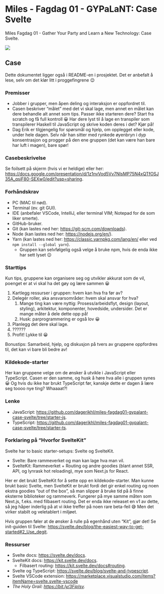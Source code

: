 # Miles - Fagdag 01 - GYPaLaNT: Case Svelte

Miles Fagdag 01 - Gather Your Party and Learn a New Technology: Case Svelte.

![](https://i.ytimg.com/vi/93XFxKXdbqY/hqdefault.jpg)

## Case

Dette dokumentet ligger også i README-en i prosjektet. Det er anbefalt å lese, selv om det klør litt i proggefingrene 😉

### Premisser

- Jobber i grupper, men åpen deling og interaksjon er oppfordret til.
- Casen beskriver “målet” med det vi skal lage, men annet en målet kan dere behandle alt annet som tips. Passer ikke starteren dere? Start fra scratch og få full kontroll 😀 Har dere lyst til å lage en transpiler som transpilerer Haskell til JavaScript og skrive koden deres i det? Kjør på!
- Dag Erik er tilgjengelig for spørsmål og hjelp, om opplegget eller kode, under hele dagen. Selv når han sitter med rynkede øyenbryn i dyp konsentrasjon og progger på den ene gruppen (det kan være han bare har luft i magen), bare spør!

### Casebeskrivelse

Se foilsett på skjerm (hvis vi er heldige) eller her: https://docs.google.com/presentation/d/1z1nvVod5Vv7NIsMP75N4xQTfOSJ35A_qsiF80-SEXw0/edit?usp=sharing.

### Forhåndskrav

- PC (MAC til nød).
- Terminal (ev. git GUI).
- IDE (anbefaler VSCode, IntelliJ, eller terminal VIM; Notepad for de som liker smerte).
- GitHub-bruker.
- Git (kan lastes ned her: https://git-scm.com/downloads).
- Node (kan lastes ned her: https://nodejs.org/en/).
- Yarn (kan lastes ned her: https://classic.yarnpkg.com/lang/en/ eller ved `npm install --global yarn`).
  - Gruppen kan selvfølgelig også velge å bruke npm, hvis de enda ikke har sett lyset 😉

### Starttips

Kun tips, gruppene kan organisere seg og utvikler akkurat som de vil, poenget er at vi skal ha det gøy og lære sammen 😀

1. Kartlegg ressurser i gruppen: hvem kan hva fra før av?
2. Delegér roller, aka ansvarsområder: hvem skal ansvar for hva?
   1. Mange ting kan være nyttig: Prosess/arbeidsflyt, design (layout, styling), arkitektur, komponenter, hovedside, undersider. Det er mange måter å dele dette opp på!
   2. Husk: parprogrammering er også lov 😀
3. Planlegg det dere skal lage.
4. ??????
5. Profit! Lykke til 😀

Bonustips: Samarbeid, hjelp, og diskusjon på tvers av gruppene oppfordres til, det kan vi bare bli bedre av!

### Kildekode-starter

Her kan gruppene velge om de ønsker å utvikle i JavaScript eller TypeScript. Casen er den samme, og husk å høre hva alle i gruppen synes 😀 Og hvis du ikke har brukt TypeScript før, kanskje dette er dagen å lære seg toooo nye ting? Whaaaat?!

### Lenke

- JavaScript: https://github.com/dagerikhl/miles-fagdag01-gypalant-case-svelte/tree/starter-js.
- TypeScript: https://github.com/dagerikhl/miles-fagdag01-gypalant-case-svelte/tree/starter-ts.

### Forklaring på “Hvorfor SvelteKit”

Svelte har to basic starter-setups: Svelte og SvelteKit.

- Svelte: Bare rammeverket og man kan lage hva man vil.
- SvelteKit: Rammeverket + Routing og andre goodies (blant annet SSR, API, og lynrask hot reloading), mye som Next.js for React.

Her er det brukt SvelteKit for å sette opp en kildekode-starter. Man kunne brukt basic Svelte, men SvelteKit er brukt fordi det gir enkel routing og noen ekstra goodies “out of the box”, så man slipper å bruke tid på å finne eksterne biblioteker og rammeverk. Fungerer på mye samme måten som Next.js, f.eks. med filbasert routing. Det er enda ikke releaset en v1 av dette, så jeg håper inderlig på at vi ikke treffer på noen rare beta-feil 😅 Men det virker stabilt og veletablert i miljøet.

Hvis gruppen føler at de ønsker å rulle på egenhånd uten “Kit”, gjør det! Se init-guiden til Svelte: https://svelte.dev/blog/the-easiest-way-to-get-started#2_Use_degit.

### Ressurser

- Svelte docs: https://svelte.dev/docs.
- SvelteKit docs: https://kit.svelte.dev/docs.
  - Filbasert routing: https://kit.svelte.dev/docs#routing.
- Svelte og TypeScript: https://svelte.dev/blog/svelte-and-typescript.
- Svelte VSCode extension: https://marketplace.visualstudio.com/items?itemName=svelte.svelte-vscode
- _The Holy Grail: https://bit.ly/3FipIsv._
